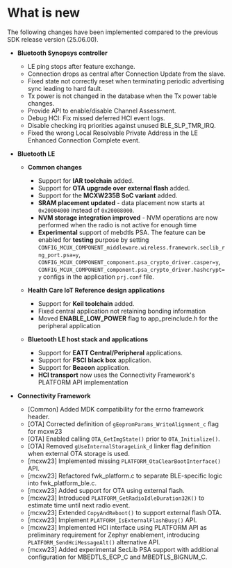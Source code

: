 # What is new

The following changes have been implemented compared to the previous SDK release version \(25.06.00\).

- **Bluetooth Synopsys controller**
    - LE ping stops after feature exchange.
    - Connection drops as central after Connection Update from the slave.
    - Fixed state not correctly reset when terminating periodic advertising sync leading to hard fault.
    - Tx power is not changed in the database when the Tx power table changes.
    - Provide API to enable/disable Channel Assessment.
    - Debug HCI: Fix missed deferred HCI event logs.
    - Disable checking irq priorities against unused BLE_SLP_TMR_IRQ.
    - Fixed the wrong Local Resolvable Private Address in the LE Enhanced Connection Complete event.

- **Bluetooth LE**
    - **Common changes**
        - Support for **IAR toolchain** added.
        - Support for **OTA upgrade over external flash** added.
        - Support for the **MCXW235B SoC variant** added.
        - **SRAM placement updated** - data placement now starts at `0x20004000` instead of `0x20008000`.
        - **NVM storage integration improved** - NVM operations are now performed when the radio is not active for enough time
        - **Experimental** support of mebdtls PSA. The feature can be enabled for **testing** purpose by setting `CONFIG_MCUX_COMPONENT_middleware.wireless.framework.seclib_rng_port.psa=y`, `CONFIG_MCUX_COMPONENT_component.psa_crypto_driver.casper=y`, `CONFIG_MCUX_COMPONENT_component.psa_crypto_driver.hashcrypt=y` configs in the application `prj.conf` file.

    - **Health Care IoT Reference design applications**
        - Support for **Keil toolchain** added.
        - Fixed central application not retaining bonding information
        - Moved **ENABLE_LOW_POWER** flag to app_preinclude.h for the peripheral application

    - **Bluetooth LE host stack and applications**
        - Support for **EATT Central/Peripheral** applications.
        - Support for **FSCI black box** application.
        - Support for **Beacon** application.
        - **HCI transport** now uses the Connectivity Framework's PLATFORM API implementation

- **Connectivity Framework**
    - [Common] Added MDK compatibility for the errno framework header.
    - [OTA] Corrected definition of `gEepromParams_WriteAlignment_c` flag for mcxw23
    - [OTA] Enabled calling `OTA_GetImgState()` prior to `OTA_Initialize()`.
    - [OTA] Removed `gUseInternalStorageLink_d` linker flag definition when external OTA storage is used.
    - [mcxw23] Implemented missing `PLATFORM_OtaClearBootInterface()` API.
    - [mcxw23] Refactored fwk_platform.c to separate BLE-specific logic into fwk_platform_ble.c.
    - [mcxw23] Added support for OTA using external flash.
    - [mcxw23] Introduced `PLATFORM_GetRadioIdleDuration32K()` to estimate time until next radio event.
    - [mcxw23] Extended `CopyAndReboot()` to support external flash OTA.
    - [mcxw23] Implement `PLATFORM_IsExternalFlashBusy()` API.
    - [mcxw23] Implemented HCI interface using PLATFORM API as preliminary requirement for Zephyr enablement, introducing `PLATFORM_SendHciMessageAlt()` alternative API.
    - [mcxw23] Added experimental SecLib PSA support with additional configuration for MBEDTLS_ECP_C and MBEDTLS_BIGNUM_C.
